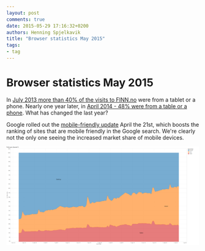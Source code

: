 ```yaml
---
layout: post
comments: true
date: 2015-05-29 17:16:32+0200
authors: Henning Spjelkavik
title: "Browser statistics May 2015"
tags:
- tag
---
```

Browser statistics May 2015
===========================

In [July 2013 more than 40% of the visits to FINN.no](http://hjemmehos.finn.no/no/webfolk_+_entusiaster/finn_labs/FINN-statistikken+for+sommeren+2013.9UFRnSXl.ips) were from a tablet or a phone. Nearly one year later, in [April 2014 - 48% were from a table or a phone](http://www.inma.no/ARTIKLER/Blogg/innlegg/FINN-statistikken-for-april-2014). What has changed the last year?

Google rolled out the [mobile-friendly update](http://googlewebmastercentral.blogspot.no/2015/04/rolling-out-mobile-friendly-update.html) April the 21st, which boosts the ranking of sites that are mobile friendly in the Google search. We're clearly not the only one seeing the increased market share of mobile devices.

<img class="center-block" alt="Channel graph" src="/images/2015-05-29-browser-statistics-may-2015/Visits per channel percent.png"/>


